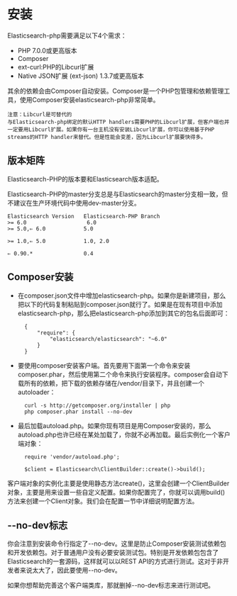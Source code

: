 # 安装

Elasticsearch-php需要满足以下4个需求：

* PHP 7.0.0或更高版本
* Composer
* ext-curl:PHP的Libcurl扩展
* Native JSON扩展 (ext-json) 1.3.7或更高版本

其余的依赖会由Composer自动安装。Composer是一个PHP包管理和依赖管理工具，使用Composer安装elasticsearch-php非常简单。

	注意：Libcurl是可替代的
	与Elasticsearch-php绑定的默认HTTP handlers需要PHP的Libcurl扩展，但客户端也并一定要用Libcurl扩展。如果你有一台主机没有安装Libcurl扩展，你可以使用基于PHP streams的HTTP handler来替代。但是性能会变差，因为Libcurl扩展要快得多。


## 版本矩阵

Elasticsearch-PHP的版本要和Elasticsearch版本适配。

Elasticsearch-PHP的master分支总是与Elasticsearch的master分支相一致，但不建议在生产环境代码中使用dev-master分支。

	Elasticsearch Version	Elasticsearch-PHP Branch
	>= 6.0                   6.0
	>= 5.0,⇐ 6.0            5.0
	
	>= 1.0,⇐ 5.0            1.0, 2.0
	
	⇐ 0.90.*                0.4

## Composer安装

* 在composer.json文件中增加elasticsearch-php。如果你是新建项目，那么把以下的代码复制粘贴到composer.json就行了。如果是在现有项目中添加elasticsearch-php，那么把elasticsearch-php添加到其它的包名后面即可：

		{
		    "require": {
		        "elasticsearch/elasticsearch": "~6.0"
		    }
		}

* 要使用composer安装客户端。首先要用下面第一个命令来安装composer.phar，然后使用第二个命令来执行安装程序。composer会自动下载所有的依赖，把下载的依赖存储在/vendor/目录下，并且创建一个autoloader：
	
		curl -s http://getcomposer.org/installer | php
		php composer.phar install --no-dev

* 最后加载autoload.php。如果你现有项目是用Composer安装的，那么autoload.php也许已经在某处加载了，你就不必再加载。最后实例化一个客户端对象：
	
		require 'vendor/autoload.php';
		
		$client = Elasticsearch\ClientBuilder::create()->build();

客户端对象的实例化主要是使用静态方法create()，这里会创建一个ClientBuilder对象，主要是用来设置一些自定义配置。如果你配置完了，你就可以调用build()方法来创建一个Client对象。我们会在配置一节中详细说明配置方法。

## --no-dev标志

你会注意到安装命令行指定了--no-dev。这里是防止Composer安装测试依赖包和开发依赖包。对于普通用户没有必要安装测试包。特别是开发依赖包包含了Elasticsearch的一套源码，这样就可以以REST API的方式进行测试。这对于非开发者来说太大了，因此要使用--no-dev。

如果你想帮助完善这个客户端类库，那就删掉--no-dev标志来进行测试吧。